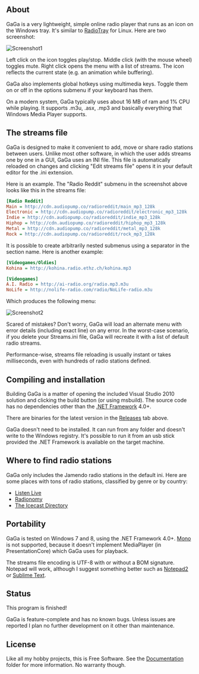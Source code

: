 
## About

GaGa is a very lightweight, simple online radio player that runs as an icon
on the Windows tray. It's similar to [RadioTray][] for Linux. Here are two
screenshot:

![Screenshot1](https://raw.github.com/Beluki/GaGa/master/Screenshot/Screenshot1.png)

Left click on the icon toggles play/stop. Middle click (with the mouse wheel)
toggles mute. Right click opens the menu with a list of streams. The icon
reflects the current state (e.g. an animation while buffering).

GaGa also implements global hotkeys using multimedia keys. Toggle them on
or off in the options submenu if your keyboard has them.

On a modern system, GaGa typically uses about 16 MB of ram and 1% CPU while
playing. It supports .m3u, .asx, .mp3 and basically everything that Windows
Media Player supports.

## The streams file

GaGa is designed to make it convenient to add, move or share radio stations
between users. Unlike most other software, in which the user adds streams
one by one in a GUI, GaGa uses an INI file. This file is automatically
reloaded on changes and clicking "Edit streams file" opens it in your
default editor for the .ini extension.

Here is an example. The "Radio Reddit" submenu in the screenshot above looks
like this in the streams file:

```ini
[Radio Reddit]
Main = http://cdn.audiopump.co/radioreddit/main_mp3_128k
Electronic = http://cdn.audiopump.co/radioreddit/electronic_mp3_128k
Indie = http://cdn.audiopump.co/radioreddit/indie_mp3_128k
Hiphop = http://cdn.audiopump.co/radioreddit/hiphop_mp3_128k
Metal = http://cdn.audiopump.co/radioreddit/metal_mp3_128k
Rock = http://cdn.audiopump.co/radioreddit/rock_mp3_128k
```

It is possible to create arbitrarily nested submenus using a separator
in the section name. Here is another example:

```ini
[Videogames/Oldies]
Kohina = http://kohina.radio.ethz.ch/kohina.mp3

[Videogames]
A.I. Radio = http://ai-radio.org/radio.mp3.m3u
NoLife = http://nolife-radio.com/radio/NoLife-radio.m3u
```

Which produces the following menu:

![Screenshot2](https://raw.github.com/Beluki/GaGa/master/Screenshot/Screenshot2.png)

Scared of mistakes? Don't worry, GaGa will load an alternate menu with
error details (including exact line) on any error. In the worst-case
scenario, if you delete your Streams.ini file, GaGa will recreate it
with a list of default radio streams.

Performance-wise, streams file reloading is usually instant or takes
milliseconds, even with hundreds of radio stations defined.

## Compiling and installation

Building GaGa is a matter of opening the included Visual Studio 2010
solution and clicking the build button (or using msbuild). The source code
has no dependencies other than the [.NET Framework][] 4.0+.

There are binaries for the latest version in the [Releases][] tab above.

GaGa doesn't need to be installed. It can run from any folder and doesn't
write to the Windows registry. It's possible to run it from an usb stick
provided the .NET Framework is available on the target machine.

## Where to find radio stations

GaGa only includes the Jamendo radio stations in the default ini. Here are
some places with tons of radio stations, classified by genre or by country:

* [Listen Live](http://www.listenlive.eu)
* [Radionomy](http://www.radionomy.com/en)
* [The Icecast Directory](http://dir.xiph.org)

## Portability

GaGa is tested on Windows 7 and 8, using the .NET Framework 4.0+. [Mono][]
is not supported, because it doesn't implement MediaPlayer (in PresentationCore)
which GaGa uses for playback.

The streams file encoding is UTF-8 with or without a BOM signature. Notepad
will work, although I suggest something better such as [Notepad2][] or
[Sublime Text][].

## Status

This program is finished!

GaGa is feature-complete and has no known bugs. Unless issues are reported
I plan no further development on it other than maintenance.

## License

Like all my hobby projects, this is Free Software. See the [Documentation][]
folder for more information. No warranty though.

[Documentation]: https://github.com/Beluki/GaGa/tree/master/Documentation
[Releases]: https://github.com/Beluki/GaGa/releases

[Mono]: http://mono-project.com
[.NET Framework]: http://www.microsoft.com/en-us/download/details.aspx?id=30653
[Notepad2]: http://www.flos-freeware.ch/notepad2.html
[RadioTray]: http://radiotray.sourceforge.net
[Sublime Text]: http://www.sublimetext.com/


